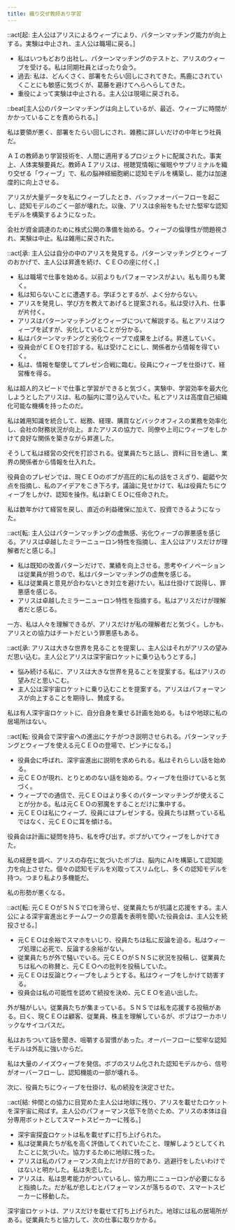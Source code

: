 ```yaml
---
title: 織り交ぜ教師あり学習
---
```


::act[起: 主人公はアリスによるウィーブにより、パターンマッチング能力が向上する。実験は中止され、主人公は職場に戻る。]

- 私はいつもどおり出社し、パターンマッチングのテストと、アリスのウィーブを受ける。私は同期社員とばったり会う。
- 過去: 私は、どんくさく、部署をたらい回しにされてきた。馬鹿にされていくことにも敏感に気づくが、葛藤を避けてへらへらしてきた。
- 重役によって実験は中止される。主人公は現場に戻される。

::beat[主人公のパターンマッチングは向上しているが、最近、ウィーブに時間がかかっていることを責められる。]

私は要領が悪く、部署をたらい回しにされ、雑務に詳しいだけの中年ヒラ社員だ。

ＡＩの教師あり学習技術を、人間に適用するプロジェクトに配属された。事実上、人体実験要員だ。教師ＡＩアリスは、視聴覚情報に催眠やサブリミナルを織り交ぜる「ウィーブ」で、私の脳神経細胞網に認知モデルを構築し、能力は加速度的に向上させる。

アリスが大量データを私にウィーブしたとき、バッファオーバーフローを起こし、認知モデルのごく一部が壊れた。以後、アリスは余裕をもたせた堅牢な認知モデルを構築するようになった。

会社が資金調達のために株式公開の準備を始める。ウィーブの倫理性が問題視され、実験は中止。私は雑用に戻された。

::act[承: 主人公は自分の中のアリスを発見する。パターンマッチングとウィーブのおかげで、主人公は昇進を続け、ＣＥＯの座に付く。]

- 私は職場で仕事を始める。以前よりもパフォーマンスがよい。私も周りも驚く。
- 私は知らないことに遭遇する。学ぼうとするが、よく分からない。
- アリスを発見し、学び方を教えてあげると提案される。私は受け入れ、仕事が片付く。
- アリスはパターンマッチングとウィーブについて解説する。私とアリスはウィーブを試すが、劣化していることが分かる。
- 私はパターンマッチングと劣化ウィーブで成果を上げる。昇進していく。
- 役員会がＣＥＯを打診する。私は受けことにし、関係者から情報を得ていく。
- 私は、情報を駆使してプレゼン合戦に臨む。役員にウィーブを仕掛けて、経営権を得る。

私は超人的スピードで仕事と学習ができると気づく。実験中、学習効率を最大化しようとしたアリスは、私の脳内に潜り込んでいた。私とアリスは高度自己組織化可能な機構を持ったのだ。

私は雑用知識を統合して、総務、経理、購買などバックオフィスの業務を効率化し、会社の財務状況が向上。またアリスの協力で、同僚や上司にウィーブをしかけて良好な関係を築きながら昇進した。

そうして私は経営の交代を打診される。従業員たちと話し、資料に目を通し、業界の関係者から情報を仕入れた。

役員会のプレゼンでは、現ＣＥＯのボブが高圧的に私の話をさえぎり、齟齬や欠点を指摘し、私のアイデアをこき下ろす。議論に見せかけて、私は役員たちにウィーブをしかけ、認知を操作。私は新ＣＥＯに任命された。

私は数年かけて経営を戻し、直近の利益確保に加えて、投資できるようになった。

::act[転: 主人公はパターンマッチングの虚無感、劣化ウィーブの罪悪感を感じる。アリスは卓越したミラーニューロン特性を指摘し、主人公はアリスだけが理解者だと感じる。]

- 私は既知の改善パターンだけで、業績を向上させる。思考やイノベーションは従業員が担うので、私はパターンマッチングの虚無を感じる。
- 私は従業員と意見が合わないとき対立を避けたい。私は仕掛けて説得し、罪悪感を感じる。
- アリスは卓越したミラーニューロン特性を指摘する。私はアリスだけが理解者だと感じる。

一方、私は人々を理解できるが、アリスだけが私の理解者だと気づく。しかも、アリスとの協力はチートだという罪悪感もある。

::act[承: アリスは大きな世界を見ることを提案し、主人公はそれがアリスの望みだ思い込む。主人公とアリスは深宇宙ロケットに乗り込もうとする。]

- 悩み続ける私に、アリスは大きな世界を見ることを提案する。私はアリスの望みだと思いこむ。
- 主人公は深宇宙ロケットに乗り込むことを提案する。アリスはパフォーマンスが向上することを期待し、賛成する。

私は有人深宇宙ロケットに、自分自身を乗せる計画を始める。もはや地球に私の居場所はない。

::act[転: 役員会で深宇宙への進出にケチがつき説明させられる。パターンマッチングとウィーブを使える元ＣＥＯの登場で、ピンチになる。]

- 役員会に呼ばれ、深宇宙進出に説明を求められる。私はそれらしい話を始める。
- 元ＣＥＯが現れ、とりとめのない話を始める。ウィーブを仕掛けていると気づく。
- ウィーブでの通信で、元ＣＥＯはより多くのパターンマッチングが使えることが分かる。私は元ＣＥＯの邪魔をすることだけに集中する。
- 元ＣＥＯは私にウィーブ、役員にはプレゼンする。役員たちは黙っている私ではなく、元ＣＥＯに耳を傾ける。

役員会は計画に疑問を持ち、私を呼び出す。ボブがいてウィーブをしかけてきた。

私の経歴を調べ、アリスの存在に気づいたボブは、脳内にＡIを構築して認知能力を向上させた。個々の認知モデルを刈取ってスリム化し、多くの認知モデルを持つ。つまり私より多機能だ。

私の形勢が悪くなる。

::act[転: 元ＣＥＯがＳＮＳで口を滑らせ、従業員たちが抗議と応援をする。主人公による深宇宙進出とチームワークの意義を表明を聞いた役員会は、主人公を続投させる。]

- 元ＣＥＯは余裕でスマホをいじり、役員たちは私に反論を迫る。私はウィーブ処理に必死で、反論する余裕がない。
- 従業員たちが外で騒いでいる。元ＣＥＯがＳＮＳに状況を投稿し、従業員たちは私への称賛と、元ＣＥＯへの批判を投稿していた。
- 元ＣＥＯは反論とウィーブをしようとする。私はウィーブをしかけて妨害する。
- 役員会は私の可能性を認めて続投を決め、元ＣＥＯを追い出した。

外が騒がしい。従業員たちが集まっている。ＳＮＳでは私を応援する投稿がある。曰く、現ＣＥＯは顧客、従業員、株主を理解しているが、ボブはワーカホリックなサイコパスだ。

私はおちついて話を聞き、咀嚼する習慣があった。オーバーフローに堅牢な認知モデルは外乱に強いからだ。

私は大量のノイズウィーブを発信。ボブのスリム化された認知モデルから、信号がオーバーフローし、認知機能の一部が壊れる。

次に、役員たちにウィーブを仕掛け、私の続投を決定させた。

::act[結: 仲間との協力に目覚めた主人公は地球に残り、アリスを載せたロケットを深宇宙に飛ばす。主人公のパフォーマンス低下を防ぐため、アリスの本体は自分専用ボットとしてスマートスピーカーに残る。]

- 深宇宙探査ロケットは私を載せずに打ち上げられた。
- 私は従業員たちが私を高く評価してくれていたこと、理解しようとしてくれたことに気づいた。協力するために地球に残った。
- アリスは私のパフォーマンス向上だけが目的であり、逃避行をしたいわけではないと明かした。私は失恋した。
- アリスは、私は思考能力がついているし、協力用にニューロンが必要になると指摘した。だが私が悲しむとパフォーマンスが落ちるので、スマートスピーカーに移動した。

深宇宙ロケットは、アリスだけを載せて打ち上げられた。地球には私の居場所がある。従業員たちと協力して、次の仕事に取りかかる。
